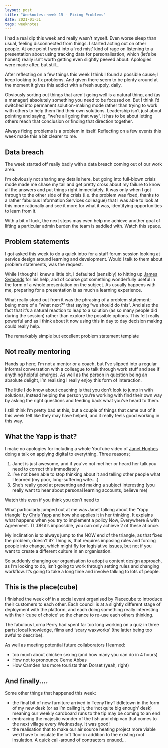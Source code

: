 ```yaml
---
layout: post
title: "Weeknotes: week 15 - Fixing Problems"
date: 2021-01-31
tags: weeknotes
---
```


I had a real dip this week and really wasn’t myself. Even worse sleep than usual, feeling disconnected from things. I started acting out on other people. At one point I went into a ‘red mist’ kind of rage on listening to a presentation about using tracking data for personalisation, which (let’s be honest) really isn’t worth getting even slightly peeved about. Apologies were made after, but still…

After reflecting on a few things this week I think I found a possible cause; I keep looking to fix problems. And given there seem to be plenty around at the moment it gives this addict with a fresh supply, daily.

Obviously sorting out things that aren’t going well is a natural thing, and (as a manager) absolutely something you need to be focused on. But I think I’d switched into permanent solution-making mode rather than trying to work with others to help them find their own solutions. Leadership isn’t just about pointing and saying, “we’re all going that way”. It has to be about letting others reach that conclusion or finding that direction together.

Always fixing problems is a problem in itself. Reflecting on a few events this week made this a bit clearer to me.

## Data breach

The week started off really badly with a data breach coming out of our work area.

I’m obviously not sharing any details here, but going into full-blown crisis mode made me chase my tail and get pretty cross about my failure to know all the answers and put things right immediately. It was only when I got through to the other side of the crisis (i.e. the problem was fixed, thanks to a rather fabulous Information Services colleague) that I was able to look at this more rationally and see it more for what it was, identifying opportunities to learn from it.

With a bit of luck, the next steps may even help me achieve another goal of lifting a particular admin burden the team is saddled with. Watch this space.

## Problem statements

I got asked this week to do a quick intro for a staff forum session looking at service design around learning and development. Would I talk to them about problem statements, was the request.

While I thought I knew a little bit, I defaulted (sensibly) to hitting up [James Symonds](https://medium.com/u/390ea3c9d386?source=post_page-----dd7e54ba7b6b--------------------------------) for his help, and of course got something wonderfully useful in the form of a whole presentation on the subject. As usually happens with me, preparing for a presentation is as much a learning experience.

What really stood out from it was the phrasing of a problem statement; being more of a “what next?” that saying “we should do this”. And also the fact that it’s a natural reaction to leap to a solution (as so many people did during the session) rather than explore the possible options. This felt really powerful and as I think about it now using this in day to day decision making could really help.

The remarkably simple but excellent problem statement template

## Not really mentoring

Hands up here; I’m not a mentor or a coach, but I’ve slipped into a regular informal conversation with a colleague to talk through work stuff and see if anything helpful emerges. As well as the person in question being an absolute delight, I’m realising I really enjoy this form of interaction.

The little I do know about coaching is that you don’t look to jump in with solutions, instead helping the person you’re working with find their own way by asking the right questions and feeding back what you’ve heard to them.

I still think I’m pretty bad at this, but a couple of things that came out of it this week felt like they may have helped, and it really feels good working in this way.

## What the Yapp is that?

I make no apologies for including a whole YouTube video of [Janet Hughes](https://medium.com/u/bbfb0ef9c148?source=post_page-----dd7e54ba7b6b--------------------------------) doing a talk on applying digital to everything. Three reasons;

1.  Janet is just awesome, and if you’ve not met her or heard her talk you need to correct this immediately
2.  I’ve not been able to stop thinking about it and telling other people what I learned (my poor, long-suffering wife….)
3.  She’s really good at presenting and making a subject interesting (you really want to hear about personal learning accounts, believe me)

Watch this even if you think you don’t need to

What particularly jumped out at me was Janet talking about the ‘Yapp triangle’ by [Chris Yapp](https://medium.com/u/d1c7e61a03b7?source=post_page-----dd7e54ba7b6b--------------------------------) and how she applies it in her thinking. It explains what happens when you try to implement a policy Now, Everywhere & with Agreement. TL:DR it’s impossible, you can only achieve 2 of these at once.

My inclination is to always jump to the NOW end of the triangle, as that fixes the problem, doesn’t it? Thing is, that requires imposing rules and forcing people into change, which might fly for legislative issues, but not if you want to create a different culture in an organisation.

So suddenly changing our organisation to adopt a content design approach, as I’m looking to do, isn’t going to work through setting rules and changing workflow. It’s going to take a long time and involve talking to lots of people.

## This is the place(cube)

I finished the week off in a social event organised by Placecube to introduce their customers to each other. Each council is at a slightly different stage of deployment with the platform, and each doing something really interesting with their ‘cube of choice’ so the chance to re-use each others thinking.

The fabulous Lorna Perry had spent far too long working on a quiz in three parts; local knowledge, films and ‘scary waxworks’ (the latter being too awful to describe).

As well as meeting potential future collaborators I learned:

*   too much about chicken sexing (and how many you can do in 4 hours)
*   How not to pronounce Cerne Abbas
*   How Camden has more tourists than Dorset (yeah, right)

## And finally….

Some other things that happened this week:

*   the final bit of new furniture arrived in TeenyTinyTiddletown in the form of my new desk (or as I’m calling it, the ‘not quite big enough’ desk) meaning our weekly cardboard runs to the tip may be coming to an end
*   embracing the majestic wonder of the fish and chip van that comes to the next village every Wednesday. It was good!
*   the realisation that to make our air source heating project more viable we’d have to insulate the loft floor in addition to the existing roof insulation. A quick call-around of contractors ensued…
